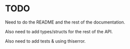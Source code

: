 # TODO

Need to do the README and the rest of the documentation.

Also need to add types/structs for the rest of the API.

Also need to add tests & using thiserror.
